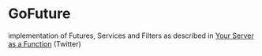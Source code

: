 # GoFuture

implementation of Futures, Services and Filters as described in [Your Server as a Function](http://monkey.org/~marius/funsrv.pdf) (Twitter)


